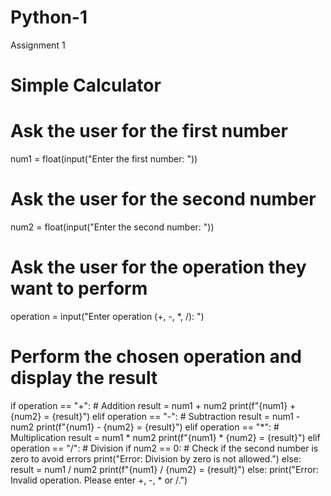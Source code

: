 # Python-1
Assignment 1
# Simple Calculator

# Ask the user for the first number
num1 = float(input("Enter the first number: "))

# Ask the user for the second number
num2 = float(input("Enter the second number: "))

# Ask the user for the operation they want to perform
operation = input("Enter operation (+, -, *, /): ")

# Perform the chosen operation and display the result
if operation == "+":  # Addition
    result = num1 + num2
    print(f"{num1} + {num2} = {result}")
elif operation == "-":  # Subtraction
    result = num1 - num2
    print(f"{num1} - {num2} = {result}")
elif operation == "*":  # Multiplication
    result = num1 * num2
    print(f"{num1} * {num2} = {result}")
elif operation == "/":  # Division
    if num2 == 0:  # Check if the second number is zero to avoid errors
        print("Error: Division by zero is not allowed.")
    else:
        result = num1 / num2
        print(f"{num1} / {num2} = {result}")
else:
    print("Error: Invalid operation. Please enter +, -, * or /.")


     
